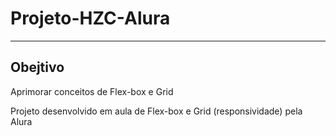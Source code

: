 # Projeto-HZC-Alura
---
## Obejtivo
  <p>Aprimorar conceitos de Flex-box e Grid
  <p> Projeto desenvolvido em aula de Flex-box e Grid (responsividade) pela Alura










